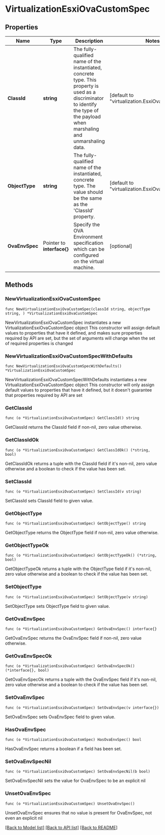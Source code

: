 # VirtualizationEsxiOvaCustomSpec

## Properties

Name | Type | Description | Notes
------------ | ------------- | ------------- | -------------
**ClassId** | **string** | The fully-qualified name of the instantiated, concrete type. This property is used as a discriminator to identify the type of the payload when marshaling and unmarshaling data. | [default to "virtualization.EsxiOvaCustomSpec"]
**ObjectType** | **string** | The fully-qualified name of the instantiated, concrete type. The value should be the same as the &#39;ClassId&#39; property. | [default to "virtualization.EsxiOvaCustomSpec"]
**OvaEnvSpec** | Pointer to **interface{}** | Specify the OVA Environment specification which can be configured on the virtual machine. | [optional] 

## Methods

### NewVirtualizationEsxiOvaCustomSpec

`func NewVirtualizationEsxiOvaCustomSpec(classId string, objectType string, ) *VirtualizationEsxiOvaCustomSpec`

NewVirtualizationEsxiOvaCustomSpec instantiates a new VirtualizationEsxiOvaCustomSpec object
This constructor will assign default values to properties that have it defined,
and makes sure properties required by API are set, but the set of arguments
will change when the set of required properties is changed

### NewVirtualizationEsxiOvaCustomSpecWithDefaults

`func NewVirtualizationEsxiOvaCustomSpecWithDefaults() *VirtualizationEsxiOvaCustomSpec`

NewVirtualizationEsxiOvaCustomSpecWithDefaults instantiates a new VirtualizationEsxiOvaCustomSpec object
This constructor will only assign default values to properties that have it defined,
but it doesn't guarantee that properties required by API are set

### GetClassId

`func (o *VirtualizationEsxiOvaCustomSpec) GetClassId() string`

GetClassId returns the ClassId field if non-nil, zero value otherwise.

### GetClassIdOk

`func (o *VirtualizationEsxiOvaCustomSpec) GetClassIdOk() (*string, bool)`

GetClassIdOk returns a tuple with the ClassId field if it's non-nil, zero value otherwise
and a boolean to check if the value has been set.

### SetClassId

`func (o *VirtualizationEsxiOvaCustomSpec) SetClassId(v string)`

SetClassId sets ClassId field to given value.


### GetObjectType

`func (o *VirtualizationEsxiOvaCustomSpec) GetObjectType() string`

GetObjectType returns the ObjectType field if non-nil, zero value otherwise.

### GetObjectTypeOk

`func (o *VirtualizationEsxiOvaCustomSpec) GetObjectTypeOk() (*string, bool)`

GetObjectTypeOk returns a tuple with the ObjectType field if it's non-nil, zero value otherwise
and a boolean to check if the value has been set.

### SetObjectType

`func (o *VirtualizationEsxiOvaCustomSpec) SetObjectType(v string)`

SetObjectType sets ObjectType field to given value.


### GetOvaEnvSpec

`func (o *VirtualizationEsxiOvaCustomSpec) GetOvaEnvSpec() interface{}`

GetOvaEnvSpec returns the OvaEnvSpec field if non-nil, zero value otherwise.

### GetOvaEnvSpecOk

`func (o *VirtualizationEsxiOvaCustomSpec) GetOvaEnvSpecOk() (*interface{}, bool)`

GetOvaEnvSpecOk returns a tuple with the OvaEnvSpec field if it's non-nil, zero value otherwise
and a boolean to check if the value has been set.

### SetOvaEnvSpec

`func (o *VirtualizationEsxiOvaCustomSpec) SetOvaEnvSpec(v interface{})`

SetOvaEnvSpec sets OvaEnvSpec field to given value.

### HasOvaEnvSpec

`func (o *VirtualizationEsxiOvaCustomSpec) HasOvaEnvSpec() bool`

HasOvaEnvSpec returns a boolean if a field has been set.

### SetOvaEnvSpecNil

`func (o *VirtualizationEsxiOvaCustomSpec) SetOvaEnvSpecNil(b bool)`

 SetOvaEnvSpecNil sets the value for OvaEnvSpec to be an explicit nil

### UnsetOvaEnvSpec
`func (o *VirtualizationEsxiOvaCustomSpec) UnsetOvaEnvSpec()`

UnsetOvaEnvSpec ensures that no value is present for OvaEnvSpec, not even an explicit nil

[[Back to Model list]](../README.md#documentation-for-models) [[Back to API list]](../README.md#documentation-for-api-endpoints) [[Back to README]](../README.md)


